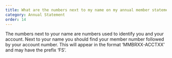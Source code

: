 ```yaml
---
title: What are the numbers next to my name on my annual member statement?
category: Annual Statement
order: 14
---
```


The numbers next to your name are numbers used to identify you and your account. Next to your name you should find your member number followed by your account number. This will appear in the format ‘MMBRXX-ACCTXX’ and may have the prefix ‘FS’.
